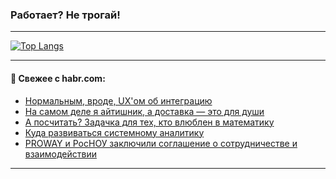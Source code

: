 ### Работает? Не трогай!

---
<!--
#### 🛠️ Technical stack:

![Java](https://img.shields.io/badge/Java-informational?logo=Oracle&style=flat&logoColor=white&color=FF4500)
![Kotlin](https://img.shields.io/badge/Kotlin-informational?logo=Kotlin&style=flat&logoColor=white&color=774D97)
![TS](https://img.shields.io/badge/TypeScript-informational?logo=typeScript&style=flat&logoColor=black&color=017acc)
![Python](https://img.shields.io/badge/Python-informational?logo=Python&style=flat&logoColor=black&color=ffdd54) <br>
![Spring](https://img.shields.io/badge/Spring-informational?logo=Spring&style=flat&logoColor=white&color=6DB33F) 
![SpringBoot](https://img.shields.io/badge/SpringBoot-informational?logo=SpringBoot&style=flat&logoColor=white&color=6DB33F)
![Nest](https://img.shields.io/badge/NestJS-informational?logo=NestJS&style=flat&logoColor=white&color=E0234E) 
![NodeJS](https://img.shields.io/badge/NodeJS-informational?logo=node.js&style=flat&logoColor=white&color=70A760)<br>
![PostgreSQL](https://img.shields.io/badge/PostgreSQL-informational?logo=PostgreSQL&style=flat&logoColor=white&color=DAA520)
![MongoDB](https://img.shields.io/badge/MongoDB-informational?logo=MongoDB&style=flat&logoColor=white&color=870000)
![Apache](https://img.shields.io/badge/Apache-informational?logo=apache&style=flat&logoColor=white&color=f74e28)

___ 
-->

<!--- #### 🛠️ : --->

[![Top Langs](https://github-readme-stats-82jvfl3w3-advtsettinggmailcoms-projects.vercel.app/api/top-langs/?username=zloylis&langs_count=10&hide_title=true&title_color=e6edf3&size_weight=0.5&count_weight=0.5&layout=compact&hide_progress=true&hide_border=true&theme=dracula)](https://github.com/zloylis)

<!---


####  :octocat:&nbsp;&nbsp; Статистика:

![GitHub stats](https://github-readme-stats-u2qms2cxw-advtsettinggmailcoms-projects.vercel.app/api?username=zloylis&show_icons=true&hide_border=true&theme=dracula&title_color=e6edf3&include_all_commits=true&count_private=true&hide_rank=false&hide_title=true&rank_icon=github)
-->
---

#### 💬 Свежее с habr.com:

<!-- BLOG-POST-LIST:START -->
- [Нормальным, вроде, UX&#39;ом об интеграцию](https://habr.com/ru/articles/882480/?utm_source=habrahabr&utm_medium=rss&utm_campaign=882480)
- [На самом деле я айтишник, а доставка — это для души](https://habr.com/ru/companies/automacon/articles/882212/?utm_source=habrahabr&utm_medium=rss&utm_campaign=882212)
- [А посчитать? Задачка для тех, кто влюблен в математику](https://habr.com/ru/companies/ru_mts/articles/882466/?utm_source=habrahabr&utm_medium=rss&utm_campaign=882466)
- [Куда развиваться системному аналитику](https://habr.com/ru/companies/maxilect/articles/882446/?utm_source=habrahabr&utm_medium=rss&utm_campaign=882446)
- [PROWAY и РосНОУ заключили соглашение о сотрудничестве и взаимодействии](https://habr.com/ru/articles/882442/?utm_source=habrahabr&utm_medium=rss&utm_campaign=882442)
<!-- BLOG-POST-LIST:END -->

---
